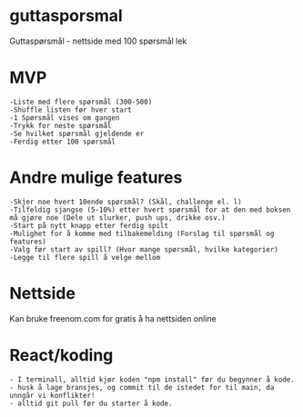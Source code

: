# guttasporsmal
Guttaspørsmål - nettside med 100 spørsmål lek

# MVP
	-Liste med flere spørsmål (300-500)
	-Shuffle listen før hver start
	-1 Spørsmål vises om gangen
	-Trykk for neste spørsmål
	-Se hvilket spørsmål gjeldende er 
	-Ferdig etter 100 spørsmål

# Andre mulige features
	-Skjer noe hvert 10ende spørsmål? (Skål, challenge el. l)
	-Tilfeldig sjangse (5-10%) etter hvert spørsmål for at den med boksen må gjøre noe (Dele ut slurker, push ups, drikke osv.)
	-Start på nytt knapp etter ferdig spilt
	-Mulighet for å komme med tilbakemelding (Forslag til spørsmål og features)
	-Valg før start av spill? (Hvor mange spørsmål, hvilke kategorier)
	-Legge til flere spill å velge mellom

# Nettside
Kan bruke freenom.com for gratis å ha nettsiden online


# React/koding

	- I terminall, alltid kjør koden "npm install" før du begynner å kode. 
	- husk å lage bransjes, og commit til de istedet for til main, da unngår vi konflikter!
	- alltid git pull før du starter å kode.

